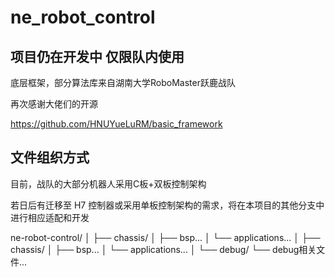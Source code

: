 # ne_robot_control
## 项目仍在开发中 仅限队内使用
底层框架，部分算法库来自湖南大学RoboMaster跃鹿战队

再次感谢大佬们的开源

 <https://github.com/HNUYueLuRM/basic_framework>

## 文件组织方式

目前，战队的大部分机器人采用C板+双板控制架构

若日后有迁移至 H7 控制器或采用单板控制架构的需求，将在本项目的其他分支中进行相应适配和开发

ne-robot-control/
│
├── chassis/
│   ├── bsp...
│   └── applications...
│
├── chassis/
│   ├── bsp...
│   └── applications...
│
└── debug/
    └──  debug相关文件...



